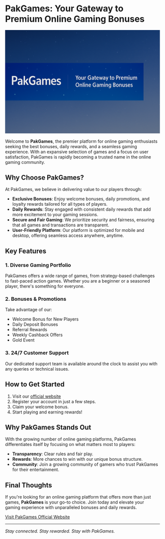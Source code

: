 # PakGames: Your Gateway to Premium Online Gaming Bonuses

![PakGames Banner](https://raw.githubusercontent.com/pkgames-online/pkgames-online/e90cda62d950365473a2f89a8ae0d23e581a8801/ChatGPT%20Image%20Jun%203%2C%202025%2C%2002_01_07%20PM.png)

Welcome to **PakGames**, the premier platform for online gaming enthusiasts seeking the best bonuses, daily rewards, and a seamless gaming experience. With an expansive selection of games and a focus on user satisfaction, PakGames is rapidly becoming a trusted name in the online gaming community.

## Why Choose PakGames?

At PakGames, we believe in delivering value to our players through:

* **Exclusive Bonuses**: Enjoy welcome bonuses, daily promotions, and loyalty rewards tailored for all types of players.
* **Daily Rewards**: Stay engaged with consistent daily rewards that add more excitement to your gaming sessions.
* **Secure and Fair Gaming**: We prioritize security and fairness, ensuring that all games and transactions are transparent.
* **User-Friendly Platform**: Our platform is optimized for mobile and desktop, offering seamless access anywhere, anytime.

## Key Features

### 1. Diverse Gaming Portfolio

PakGames offers a wide range of games, from strategy-based challenges to fast-paced action games. Whether you are a beginner or a seasoned player, there's something for everyone.

### 2. Bonuses & Promotions

Take advantage of our:

* Welcome Bonus for New Players
* Daily Deposit Bonuses
* Referral Rewards
* Weekly Cashback Offers
* Gold Event

### 3. 24/7 Customer Support

Our dedicated support team is available around the clock to assist you with any queries or technical issues.

## How to Get Started

1. Visit our [official website](https://pkgames.online/)
2. Register your account in just a few steps.
3. Claim your welcome bonus.
4. Start playing and earning rewards!

## Why PakGames Stands Out

With the growing number of online gaming platforms, PakGames differentiates itself by focusing on what matters most to players:

* **Transparency**: Clear rules and fair play.
* **Rewards**: More chances to win with our unique bonus structure.
* **Community**: Join a growing community of gamers who trust PakGames for their entertainment.

## Final Thoughts

If you're looking for an online gaming platform that offers more than just games, **PakGames** is your go-to choice. Join today and elevate your gaming experience with unparalleled bonuses and daily rewards.

[Visit PakGames Official Website](https://pkgames.online/)

---

*Stay connected. Stay rewarded. Stay with PakGames.*
